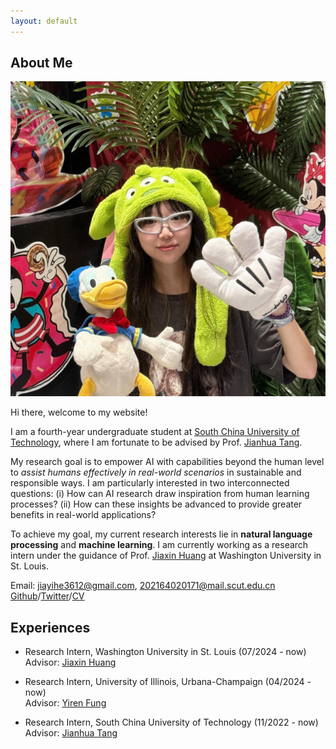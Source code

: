 ```yaml
---
layout: default
---
```


## About Me

<img class="profile-picture" src="photo1.jpg"> 

Hi there, welcome to my website!

I am a fourth-year undergraduate student at [South China University of Technology](https://www.scut.edu.cn/en/), where I am fortunate to be advised by Prof. [Jianhua Tang](https://scholar.google.com/citations?user=kvlKtAEAAAAJ&hl=en).  

My research goal is to empower AI with capabilities beyond the human level to _assist humans effectively in real-world scenarios_ in sustainable and responsible ways. I am particularly interested in two interconnected questions: (i) How can AI research draw inspiration from human learning processes? (ii) How can these insights be advanced to provide greater benefits in real-world applications?

To achieve my goal, my current research interests lie in **natural language processing** and **machine learning**. I am currently working as a research intern under the guidance of Prof. [Jiaxin Huang](https://teapot123.github.io/) at Washington University in St. Louis. 

Email: <a href="mailto:jiayihe3612@gmail.com">jiayihe3612@gmail.com</a>, <a href="mailto:202164020171@mail.scut.edu.cn">202164020171@mail.scut.edu.cn</a>  
[Github](https://github.com/ivy3h)/[Twitter](https://x.com/ivy3h)/[CV](resume.pdf)


## Experiences

- Research Intern, Washington University in St. Louis (07/2024 - now)  
  Advisor: [Jiaxin Huang](https://teapot123.github.io/)

- Research Intern, University of Illinois, Urbana-Champaign (04/2024 - now)  
  Advisor: [Yiren Fung](https://yrf1.github.io/)

- Research Intern, South China University of Technology (11/2022 - now)    
  Advisor: [Jianhua Tang](http://www2.scut.edu.cn/wusie/2020/0425/c25374a374016/page.htm)

